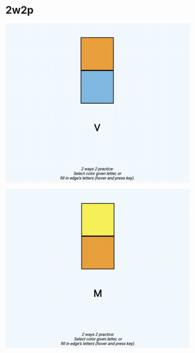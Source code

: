 # 2w2p

![test0](https://github.com/jaredible/speedcube-bld-tester/blob/master/.screenshots/test0.gif)

![test1](https://github.com/jaredible/speedcube-bld-tester/blob/master/.screenshots/test1.gif)
